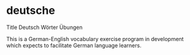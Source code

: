 # deutsche
Title    Deutsch Wörter Übungen 

This is a German-English vocabulary exercise program in development which expects to facilitate German language learners. 
